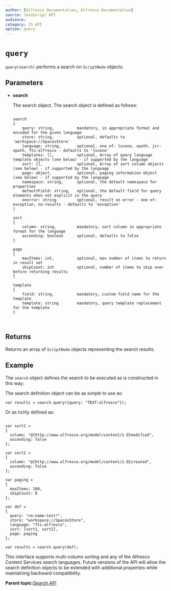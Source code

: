 ```yaml
---
author: [Alfresco Documentation, Alfresco Documentation]
source: JavaScript API
audience: 
category: JS API
option: query
---
```


# `query`

`query(search)` performs a search on `ScriptNode` objects.

## Parameters

-   **search**

    The search object. The search object is defined as follows:

    ```
    
    search
    {
        query: string,          mandatory, in appropriate format and encoded for the given language
        store: string,          optional, defaults to 'workspace://SpacesStore'
        language: string,       optional, one of: lucene, xpath, jcr-xpath, fts-alfresco - defaults to 'lucene'
        templates: [],          optional, Array of query language template objects (see below) - if supported by the language 
        sort: [],               optional, Array of sort column objects (see below) - if supported by the language
        page: object,           optional, paging information object (see below) - if supported by the language
        namespace: string,      optional, the default namespace for properties
        defaultField: string,   optional, the default field for query elements when not explicit in the query
        onerror: string         optional, result on error - one of: exception, no-results - defaults to 'exception'
    }
    
    sort
    {
        column: string,         mandatory, sort column in appropriate format for the language
        ascending: boolean      optional, defaults to false
    }
    
    page
    {
        maxItems: int,          optional, max number of items to return in result set
        skipCount: int          optional, number of items to skip over before returning results
    }
    
    template
    {
        field: string,          mandatory, custom field name for the template
        template: string        mandatory, query template replacement for the template
    }
    
                  
    ```


## Returns

Returns an array of `ScriptNode` objects representing the search results.

## Example

The `search` object defines the search to be executed as is constructed in this way:

The search definition object can be as simple to use as:

`var results = search.query({query: "TEXT:alfresco"});`

Or as richly defined as:

```

var sort1 = 
{ 
  column: "@{http://www.alfresco.org/model/content/1.0}modified", 
  ascending: false 
}; 

var sort2 = 
{ 
  column: "@{http://www.alfresco.org/model/content/1.0}created", 
  ascending: false
}; 

var paging = 
{ 
  maxItems: 100, 
  skipCount: 0 
}; 

var def = 
{ 
  query: "cm:name:test*", 
  store: "workspace://SpacesStore", 
  language: "fts-alfresco", 
  sort: [sort1, sort2], 
  page: paging 
}; 

var results = search.query(def); 

```

This interface supports multi-column sorting and any of the Alfresco Content Services search languages. Future versions of the API will allow the search definition objects to be extended with additional properties while maintaining backward compatibility.

**Parent topic:**[Search API](../references/API-JS-Search.md)


